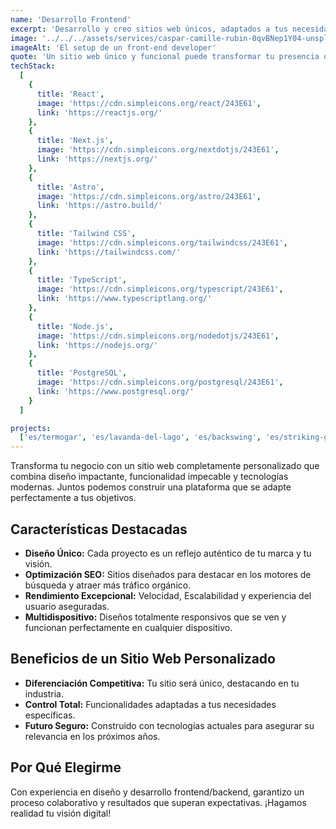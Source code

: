 ```yaml
---
name: 'Desarrollo Frontend'
excerpt: 'Desarrollo y creo sitios web únicos, adaptados a tus necesidades y con tecnología de vanguardia para garantizar un rendimiento excepcional.'
image: '../../../assets/services/caspar-camille-rubin-0qvBNep1Y04-unsplash.webp'
imageAlt: 'El setup de un front-end developer'
quote: 'Un sitio web único y funcional puede transformar tu presencia online y potenciar tu marca como nunca antes.'
techStack:
  [
    {
      title: 'React',
      image: 'https://cdn.simpleicons.org/react/243E61',
      link: 'https://reactjs.org/'
    },
    {
      title: 'Next.js',
      image: 'https://cdn.simpleicons.org/nextdotjs/243E61',
      link: 'https://nextjs.org/'
    },
    {
      title: 'Astro',
      image: 'https://cdn.simpleicons.org/astro/243E61',
      link: 'https://astro.build/'
    },
    {
      title: 'Tailwind CSS',
      image: 'https://cdn.simpleicons.org/tailwindcss/243E61',
      link: 'https://tailwindcss.com/'
    },
    {
      title: 'TypeScript',
      image: 'https://cdn.simpleicons.org/typescript/243E61',
      link: 'https://www.typescriptlang.org/'
    },
    {
      title: 'Node.js',
      image: 'https://cdn.simpleicons.org/nodedotjs/243E61',
      link: 'https://nodejs.org/'
    },
    {
      title: 'PostgreSQL',
      image: 'https://cdn.simpleicons.org/postgresql/243E61',
      link: 'https://www.postgresql.org/'
    }
  ]

projects:
  ['es/termogar', 'es/lavanda-del-lago', 'es/backswing', 'es/striking-gold']
---
```


Transforma tu negocio con un sitio web completamente personalizado que combina diseño impactante, funcionalidad impecable y tecnologías modernas. Juntos podemos construir una plataforma que se adapte perfectamente a tus objetivos.

## Características Destacadas

- **Diseño Único:** Cada proyecto es un reflejo auténtico de tu marca y tu visión.
- **Optimización SEO:** Sitios diseñados para destacar en los motores de búsqueda y atraer más tráfico orgánico.
- **Rendimiento Excepcional:** Velocidad, Escalabilidad y experiencia del usuario aseguradas.
- **Multidispositivo:** Diseños totalmente responsivos que se ven y funcionan perfectamente en cualquier dispositivo.

## Beneficios de un Sitio Web Personalizado

- **Diferenciación Competitiva:** Tu sitio será único, destacando en tu industria.
- **Control Total:** Funcionalidades adaptadas a tus necesidades específicas.
- **Futuro Seguro:** Construido con tecnologías actuales para asegurar su relevancia en los próximos años.

## Por Qué Elegirme

Con experiencia en diseño y desarrollo frontend/backend, garantizo un proceso colaborativo y resultados que superan expectativas. ¡Hagamos realidad tu visión digital!
